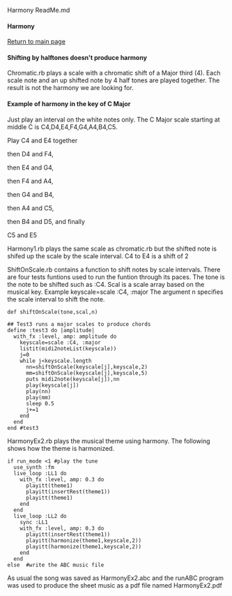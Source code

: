 Harmony ReadMe.md
#### Harmony

[Return to main page]( https://github.com/ClearMemory041063/SonicPiNoteArrays)

#### Shifting by halftones doesn't produce harmony
Chromatic.rb plays a scale with a chromatic shift of a Major third (4). Each scale note and an up shifted note by 4 half tones are played together. The result is not the harmony we are looking for.

#### Example of harmony in the key of C Major
Just play an interval on the white notes only.
The C Major scale starting at middle C is C4,D4,E4,F4,G4,A4,B4,C5.

Play C4 and E4 together

then D4 and F4,

then E4 and G4,

then F4 and A4,

then G4 and B4,

then A4 and C5,

then B4 and D5, and finally

C5 and E5

Harmony1.rb plays the same scale as chromatic.rb but the shifted note is shifed up the scale by the scale interval. C4 to E4 is a shift of 2

ShiftOnScale.rb contains a function to shift notes by scale intervals. There are four tests funtions used to run the funtion through its paces.
The tone is the note to be shifted such as :C4.
Scal is a scale array based on the musical key. 
Example keyscale=scale :C4, :major
The argument n specifies the scale interval to shift the note.


```
def shiftOnScale(tone,scal,n)

## Test3 runs a major scales to produce chords
define :test3 do |amplitude|
  with_fx :level, amp: amplitude do
    keyscale=scale :C4, :major
    listit(midi2noteList(keyscale))
    j=0
    while j<keyscale.length
      nn=shiftOnScale(keyscale[j],keyscale,2)
      mm=shiftOnScale(keyscale[j],keyscale,5)
      puts midi2note(keyscale[j]),nn
      play(keyscale[j])
      play(nn)
      play(mm)
      sleep 0.5
      j+=1
    end
  end
end #test3
```

HarmonyEx2.rb plays the musical theme using harmony.
The following shows how the theme is harmonized.


```
if run_mode <1 #play the tune
  use_synth :fm
  live_loop :LL1 do
    with_fx :level, amp: 0.3 do
      playitt(theme1)
      playitt(insertRest(theme1))
      playitt(theme1)
    end
  end
  live_loop :LL2 do
    sync :LL1
    with_fx :level, amp: 0.3 do
      playitt(insertRest(theme1))
      playitt(harmonize(theme1,keyscale,2))
      playitt(harmonize(theme1,keyscale,2))
    end
  end
else  #write the ABC music file
```
As usual the song was saved as HarmonyEx2.abc and the runABC program was used to produce the sheet music as a pdf file named HarmonyEx2.pdf